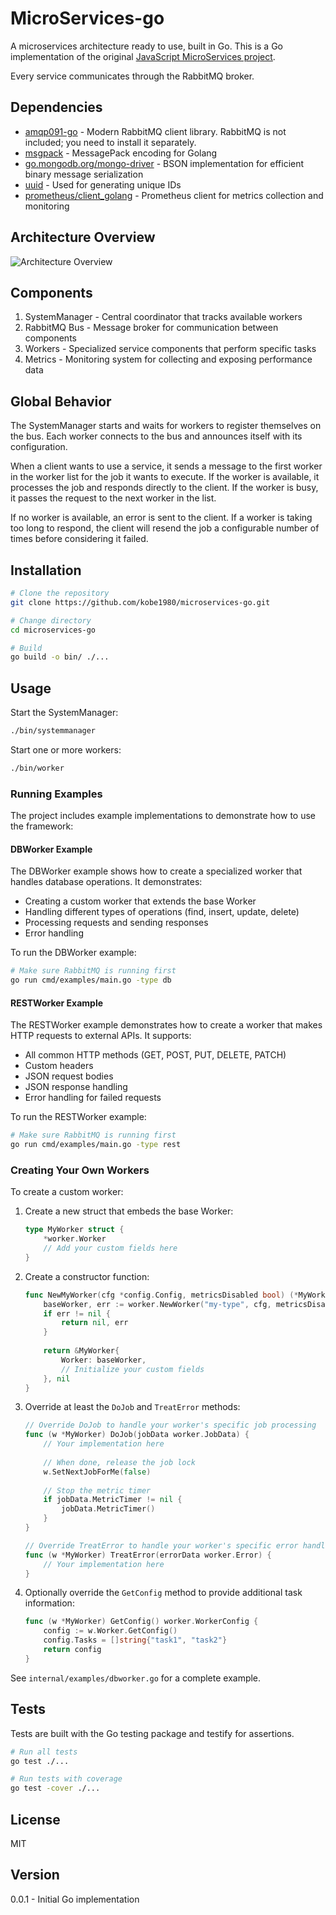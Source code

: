 # MicroServices-go

A microservices architecture ready to use, built in Go. This is a Go implementation of the original [JavaScript MicroServices project](https://github.com/kobe1980/MicroServices).

Every service communicates through the RabbitMQ broker.

## Dependencies

- [amqp091-go](https://github.com/rabbitmq/amqp091-go) - Modern RabbitMQ client library. RabbitMQ is not included; you need to install it separately.
- [msgpack](https://github.com/vmihailenco/msgpack) - MessagePack encoding for Golang
- [go.mongodb.org/mongo-driver](https://github.com/mongodb/mongo-go-driver) - BSON implementation for efficient binary message serialization
- [uuid](https://github.com/google/uuid) - Used for generating unique IDs
- [prometheus/client_golang](https://github.com/prometheus/client_golang) - Prometheus client for metrics collection and monitoring

## Architecture Overview

![Architecture Overview](docs/archi.png)

## Components

1. SystemManager - Central coordinator that tracks available workers
2. RabbitMQ Bus - Message broker for communication between components
3. Workers - Specialized service components that perform specific tasks
4. Metrics - Monitoring system for collecting and exposing performance data

## Global Behavior

The SystemManager starts and waits for workers to register themselves on the bus. Each worker connects to the bus and announces itself with its configuration.

When a client wants to use a service, it sends a message to the first worker in the worker list for the job it wants to execute. If the worker is available, it processes the job and responds directly to the client. If the worker is busy, it passes the request to the next worker in the list.

If no worker is available, an error is sent to the client. If a worker is taking too long to respond, the client will resend the job a configurable number of times before considering it failed.

## Installation

```bash
# Clone the repository
git clone https://github.com/kobe1980/microservices-go.git

# Change directory
cd microservices-go

# Build
go build -o bin/ ./...
```

## Usage

Start the SystemManager:

```bash
./bin/systemmanager
```

Start one or more workers:

```bash
./bin/worker
```

### Running Examples

The project includes example implementations to demonstrate how to use the framework:

#### DBWorker Example

The DBWorker example shows how to create a specialized worker that handles database operations. It demonstrates:

- Creating a custom worker that extends the base Worker
- Handling different types of operations (find, insert, update, delete)
- Processing requests and sending responses
- Error handling

To run the DBWorker example:

```bash
# Make sure RabbitMQ is running first
go run cmd/examples/main.go -type db
```

#### RESTWorker Example

The RESTWorker example demonstrates how to create a worker that makes HTTP requests to external APIs. It supports:

- All common HTTP methods (GET, POST, PUT, DELETE, PATCH)
- Custom headers
- JSON request bodies
- JSON response handling
- Error handling for failed requests

To run the RESTWorker example:

```bash
# Make sure RabbitMQ is running first
go run cmd/examples/main.go -type rest
```

### Creating Your Own Workers

To create a custom worker:

1. Create a new struct that embeds the base Worker:
   ```go
   type MyWorker struct {
       *worker.Worker
       // Add your custom fields here
   }
   ```

2. Create a constructor function:
   ```go
   func NewMyWorker(cfg *config.Config, metricsDisabled bool) (*MyWorker, error) {
       baseWorker, err := worker.NewWorker("my-type", cfg, metricsDisabled)
       if err != nil {
           return nil, err
       }
       
       return &MyWorker{
           Worker: baseWorker,
           // Initialize your custom fields
       }, nil
   }
   ```

3. Override at least the `DoJob` and `TreatError` methods:
   ```go
   // Override DoJob to handle your worker's specific job processing
   func (w *MyWorker) DoJob(jobData worker.JobData) {
       // Your implementation here
       
       // When done, release the job lock
       w.SetNextJobForMe(false)
       
       // Stop the metric timer
       if jobData.MetricTimer != nil {
           jobData.MetricTimer()
       }
   }
   
   // Override TreatError to handle your worker's specific error handling
   func (w *MyWorker) TreatError(errorData worker.Error) {
       // Your implementation here
   }
   ```

4. Optionally override the `GetConfig` method to provide additional task information:
   ```go
   func (w *MyWorker) GetConfig() worker.WorkerConfig {
       config := w.Worker.GetConfig()
       config.Tasks = []string{"task1", "task2"}
       return config
   }
   ```

See `internal/examples/dbworker.go` for a complete example.

## Tests

Tests are built with the Go testing package and testify for assertions.

```bash
# Run all tests
go test ./...

# Run tests with coverage
go test -cover ./...
```

## License

MIT

## Version

0.0.1 - Initial Go implementation